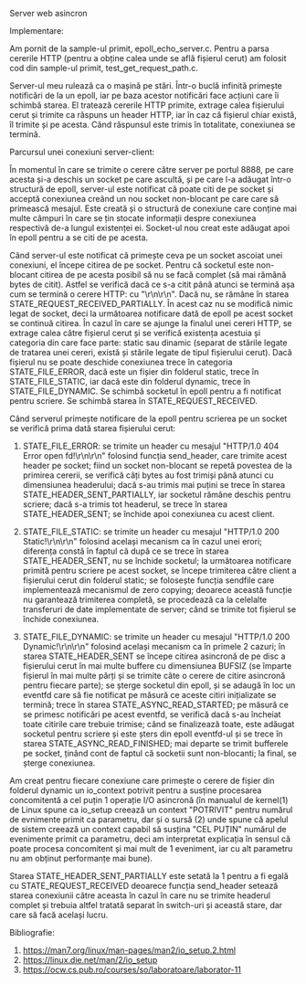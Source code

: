 Server web asincron

Implementare:

Am pornit de la sample-ul primit, epoll_echo_server.c. Pentru a parsa cererile HTTP (pentru a obține calea unde se
află fișierul cerut) am folosit cod din sample-ul primit, test_get_request_path.c.

Server-ul meu rulează ca o mașină pe stări. Într-o buclă infinită primește notificări de la un epoll, iar pe baza
acestor notificări face acțiuni care îi schimbă starea. El tratează cererile HTTP primite, extrage calea fișierului
cerut și trimite ca răspuns un header HTTP, iar în caz că fișierul chiar există, îl trimite și pe acesta. Când
răspunsul este trimis în totalitate, conexiunea se termină.

Parcursul unei conexiuni server-client:

În momentul în care se trimite o cerere către server pe portul 8888, pe care acesta și-a deschis un socket pe care
ascultă, și pe care l-a adăugat într-o structură de epoll, server-ul este notificat că poate citi de pe socket și
acceptă conexiunea creând un nou socket non-blocant pe care care să primească mesajul. Este creată și o structură 
de conexiune care conține mai multe câmpuri în care se țin stocate informații despre conexiunea respectivă de-a
lungul existenței ei. Socket-ul nou creat este adăugat apoi în epoll pentru a se citi de pe acesta.

Când server-ul este notificat că primește ceva pe un socket ascoiat unei conexiuni, el începe citirea de pe socket.
Pentru că socketul este non-blocant citirea de pe acesta posibil să nu se facă complet (să mai rămână bytes de citit).
Astfel se verifică dacă ce s-a citit până atunci se termină așa cum se termină o cerere HTTP: cu "\r\n\r\n". Dacă nu,
se rămâne în starea STATE_REQUEST_RECEIVED_PARTIALLY. În acest caz nu se modifică nimic legat de socket, deci la 
următoarea notificare dată de epoll pe acest socket se continuă citirea. În cazul în care se ajunge la finalul unei
cereri HTTP, se extrage calea către fișierul cerut și se verifică existența acestuia și categoria din care face parte:
static sau dinamic (separat de stările legate de tratarea unei cereri, există și stările legate de tipul fișierului
cerut). Dacă fișierul nu se poate deschide conexiunea trece în categoria STATE_FILE_ERROR, dacă este un fișier din
folderul static, trece în STATE_FILE_STATIC, iar dacă este din folderul dynamic, trece în STATE_FILE_DYNAMIC. Se 
schimbă socketul în epoll pentru a fi notificat pentru scriere. Se schimbă starea în STATE_REQUEST_RECEIVED.

Când serverul primește notificare de la epoll pentru scrierea pe un socket se verifică prima dată starea fișierului
cerut:
1. STATE_FILE_ERROR: se trimite un header cu mesajul "HTTP/1.0 404 Error open fd!\r\n\r\n" folosind funcția 
	send_header, care trimite acest header pe socket; fiind un socket non-blocant se repetă povestea de la primirea
	cererii, se verifică câți bytes au fost trimiși până atunci cu dimensiunea headerului; dacă s-au trimis mai
	puțini se trece în starea STATE_HEADER_SENT_PARTIALLY, iar socketul rămâne deschis pentru scriere; dacă s-a
	trimis tot headerul, se trece în starea STATE_HEADER_SENT; se închide apoi conexiunea cu acest client.

2. STATE_FILE_STATIC: se trimite un header cu mesajul "HTTP/1.0 200 Static!\r\n\r\n" folosind același mecanism
	ca în cazul unei erori; diferența constă în faptul că după ce se trece în starea STATE_HEADER_SENT, nu se
	închide socketul; la următoarea notificare primită pentru scriere pe acest socket, se începe trimiterea către
	client a fișierului cerut din folderul static; se folosește funcția sendfile care implementează mecanismul
	de zero copying; deoarece această funcție nu garantează trimiterea completă, se procedează ca la celelalte
	transferuri de date implementate de server; când se trimite tot fișierul se închide conexiunea.

3. STATE_FILE_DYNAMIC: se trimite un header cu mesajul "HTTP/1.0 200 Dynamic!\r\n\r\n" folosind același mecanism ca
	în primele 2 cazuri; în starea STATE_HEADER_SENT se începe citirea asincronă de pe disc a fișierului cerut
	în mai multe buffere cu dimensiunea BUFSIZ (se împarte fișierul în mai multe părți și se trimite câte o cerere
	de citire asincronă pentru fiecare parte); se șterge socketul din epoll, și se adaugă în loc un eventfd care
	să fie notificat pe măsură ce aceste citiri inițializate se termină; trece în starea STATE_ASYNC_READ_STARTED;
	pe măsură ce se primesc notificări pe acest eventfd, se verifică dacă s-au încheiat toate citirile care trebuie
	trimise; când se finalizează toate, este adăugat socketul pentru scriere și este șters din epoll eventfd-ul și
	se trece în starea STATE_ASYNC_READ_FINISHED; mai departe se trimit bufferele pe socket, ținând cont de faptul
	că socketii sunt non-blocanti; la final, se șterge conexiunea.

Am creat pentru fiecare conexiune care primește o cerere de fișier din folderul dynamic un io_context potrivit pentru
a susține procesarea concomitentă a cel puțin 1 operație I/O asincronă (în manualul de kernel(1) de Linux spune ca 
io_setup creează un context "POTRIVIT" pentru numărul de evnimente primit ca parametru, dar și o sursă (2) unde spune 
că apelul de sistem creează un context capabil să susțina "CEL PUȚIN" numărul de evenimente primit ca parametru, deci 
am interpretat explicația în sensul că poate procesa concomitent și mai mult de 1 eveniment, iar cu alt parametru nu 
am obținut performanțe mai bune).

Starea STATE_HEADER_SENT_PARTIALLY este setată la 1 pentru a fi egală cu STATE_REQUEST_RECEIVED deoarece funcția 
send_header setează starea conexiunii către aceasta în cazul în care nu se trimite headerul complet și trebuia altfel 
tratată separat în switch-uri și această stare, dar care să facă același lucru.

Bibliografie:
1) https://man7.org/linux/man-pages/man2/io_setup.2.html
2) https://linux.die.net/man/2/io_setup
3) https://ocw.cs.pub.ro/courses/so/laboratoare/laborator-11
